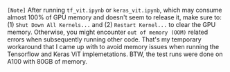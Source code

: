 `[Note]` After running `tf_vit.ipynb` or `keras_vit.ipynb`, which may consume almost 100% of GPU memory and doesn't seem to release it, make sure to: (1) `Shut Down All Kernels...` and (2) `Restart Kernel...` to clear the GPU memory. Otherwise, you might encounter `out of memory (OOM)` related errors when subsequently running other code. That's my temporary workaround that I came up with to avoid memory issues when running the Tensorflow and Keras ViT implemetations. BTW, the test runs were done on A100 with 80GB of memory.
